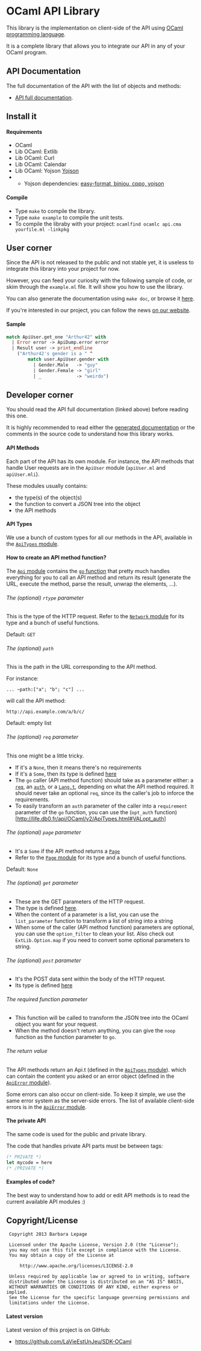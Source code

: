 OCaml API Library
=================

This library is the implementation on client-side of the API using [OCaml programming language](http://ocaml.org/).

It is a complete library that allows you to integrate our API in any of your OCaml program.

## API Documentation

The full documentation of the API with the list of objects and methods:
* [API full documentation](http://life.db0.fr/api/OCaml/v2/).

## Install it

#### Requirements

* OCaml
* Lib OCaml: Extlib
* Lib OCaml: Curl
* Lib OCaml: Calendar
* Lib OCaml: Yojson [Yojson](http://mjambon.com/yojson.html)
 * + Yojson dependencies: [easy-format, biniou, cppo, yojson](http://mjambon.com/releases)

#### Compile

* Type `make` to compile the library.
* Type `make example` to compile the unit tests.
* To compile the libraby with your project: `ocamlfind ocamlc api.cma yourfile.ml -linkpkg`

## User corner

Since the API is not released to the public and not stable yet, it is useless to integrate this library into your project for now.

However, you can feed your curiosity with the following sample of code, or skim through the `example.ml` file. It will show you how to use the library.

You can also generate the documentation using `make doc`, or browse it [here](http://life.db0.fr/api/OCaml/v2/).

If you're interested in our project, you can follow the news
[on our website](http://eip.epitech.eu/2014/lavieestunjeu/).

#### Sample

```ocaml
match ApiUser.get_one "Arthur42" with
  | Error error -> ApiDump.error error
  | Result user -> print_endline
    ("Arthur42's gender is a " ^
        match user.ApiUser.gender with
          | Gender.Male   -> "guy"
          | Gender.Female -> "girl"
          | _             -> "weirdo")
```

## Developer corner

You should read the API full documentation (linked above) before reading this one.

It is highly recommended to read either the [generated documentation](http://life.db0.fr/api/OCaml/v2/) or the comments in the source code to understand how this library works.

#### API Methods

Each part of the API has its own module.
For instance, the API methods that handle User requests are in the `ApiUser` module (`apiUser.ml` and `apiUser.mli`).

These modules usually contains:
* the type(s) of the object(s)
* the function to convert a JSON tree into the object
* the API methods

#### API Types

We use a bunch of custom types for all our methods in the API, available in the [`ApiTypes` module](http://life.db0.fr/api/OCaml/v2/ApiTypes.html).

#### How to create an API method function?

The [`Api` module](http://life.db0.fr/api/OCaml/v2/Api.html) contains the [`go` function](http://life.db0.fr/api/OCaml/v2/Api.html#VALgo) that pretty much handles everything for you to call an API method and return its result (generate the URL, execute the method, parse the result, unwrap the elements, ...).

###### The (optional) `rtype` parameter

This is the type of the HTTP request.
Refer to the [`Network` module](http://life.db0.fr/api/OCaml/v2/ApiTypes.NETWORK.html) for its type and a bunch of useful functions.

Default: `GET`

###### The (optional) `path`

This is the path in the URL corresponding to the API method.

For instance:
```
... ~path:["a"; "b"; "c"] ...
```
will call the API method:
```
http://api.example.com/a/b/c/
```

Default: empty list

###### The (optional) `req` parameter

This one might be a little tricky.

* If it's a `None`, then it means there's no requirements
* If it's a `Some`, then its type is defined [here](http://life.db0.fr/api/OCaml/v2/ApiTypes.html#TYPErequirements)
* The `go` caller (API method function) should take as a parameter either:
a [`req`](http://life.db0.fr/api/OCaml/v2/ApiTypes.html#TYPErequirements),
an [`auth`](http://life.db0.fr/api/OCaml/v2/ApiTypes.html#TYPEauth),
or a [`Lang.t`](http://life.db0.fr/api/OCaml/v2/ApiTypes.LANG.html),
depending on what the API method required. It should never take an optional `req`,
since its the caller's job to inforce the requirements.
* To easily transform an `auth` parameter of the caller into
a `requirement` parameter of the `go` function, you can use the
(`opt_auth` function)[http://life.db0.fr/api/OCaml/v2/ApiTypes.html#VALopt_auth]

###### The (optional) `page` parameter

* It's a `Some` if the API method returns a [`Page`](http://life.db0.fr/api/OCaml/v2/ApiTypes.PAGE.html)
* Refer to the [`Page` module](http://life.db0.fr/api/OCaml/v2/ApiTypes.PAGE.html) for its type and a bunch of useful functions.

Default: `None`

###### The (optional) `get` parameter

* These are the GET parameters of the HTTP request.
* The type is defined [here](http://life.db0.fr/api/OCaml/v2/ApiTypes.NETWORK.html#TYPEparameters).
* When the content of a parameter is a list, you can use the `list_parameter` function to transform a list of string into a string
* When some of the caller (API method function) parameters are optional, you can use the `option_filter` to clean your list. Also check out `ExtLib.Option.map` if you need to convert some optional parameters to string.

###### The (optional) `post` parameter

* It's the POST data sent within the body of the HTTP request.
* Its type is defined [here](http://life.db0.fr/api/OCaml/v2/ApiTypes.NETWORK.html#TYPEpost)

###### The _required_ function parameter

* This function will be called to transform the JSON tree into the OCaml object you want for your request.
* When the method doesn't return anything, you can give the `noop` function as the function parameter to `go`.

###### The return value

The API methods return an Api.t (defined in the [`ApiTypes` module](http://life.db0.fr/api/OCaml/v2/ApiTypes.html)).
which can contain the content you asked or an error object (defined in the [`ApiError` module](http://life.db0.fr/api/OCaml/v2/ApiError.html)).

Some errors can also occur on client-side. To keep it simple, we use the same error system as the server-side errors.
The list of available client-side errors is in the [`ApiError` module](http://life.db0.fr/api/OCaml/v2/ApiError.html).

#### The private API

The same code is used for the public and private library.

The code that handles private API parts must be between tags:
```ocaml
(* PRIVATE *)
let mycode = here
(* /PRIVATE *)
```

#### Examples of code?

The best way to understand how to add or edit API methods is to read the current available API modules :)

## Copyright/License


     Copyright 2013 Barbara Lepage

     Licensed under the Apache License, Version 2.0 (the "License");
     you may not use this file except in compliance with the License.
     You may obtain a copy of the License at

         http://www.apache.org/licenses/LICENSE-2.0

     Unless required by applicable law or agreed to in writing, software
     distributed under the License is distributed on an "AS IS" BASIS,
     WITHOUT WARRANTIES OR CONDITIONS OF ANY KIND, either express or implied.
     See the License for the specific language governing permissions and
     limitations under the License.
     
#### Latest version

Latest version of this project is on GitHub:
* https://github.com/LaVieEstUnJeu/SDK-OCaml
